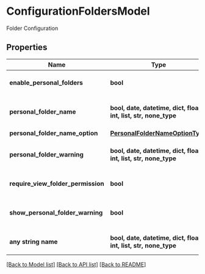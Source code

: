 # ConfigurationFoldersModel

Folder Configuration

## Properties
Name | Type | Description | Notes
------------ | ------------- | ------------- | -------------
**enable_personal_folders** | **bool** | Each user will have a personal folder created and assigned to them | [optional] 
**personal_folder_name** | **bool, date, datetime, dict, float, int, list, str, none_type** | The name of the root personal folder.  Each user&#39;s personal folder will be named based on the user | [optional] 
**personal_folder_name_option** | [**PersonalFolderNameOptionType**](PersonalFolderNameOptionType.md) |  | [optional] 
**personal_folder_warning** | **bool, date, datetime, dict, float, int, list, str, none_type** | Warning to be shown when creating Secrets if ShowPersonalFolderWarning is true | [optional] 
**require_view_folder_permission** | **bool** | Users will only see folders they have View permissions on | [optional] 
**show_personal_folder_warning** | **bool** | When true the PersonalFolderWarning will be shown when creating Secrets | [optional] 
**any string name** | **bool, date, datetime, dict, float, int, list, str, none_type** | any string name can be used but the value must be the correct type | [optional]

[[Back to Model list]](../README.md#documentation-for-models) [[Back to API list]](../README.md#documentation-for-api-endpoints) [[Back to README]](../README.md)


